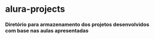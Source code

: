 # alura-projects
### Diretório para armazenamento dos projetos desenvolvidos com base nas aulas apresentadas
